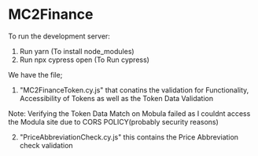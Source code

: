 # MC2Finance




To run the development server:


1. Run yarn       (To install node_modules)
2. Run npx cypress open     (To Run cypress)

We have the file;
1. "MC2FinanceToken.cy.js" that conatins the validation for Functionality, Accessibility of Tokens as well as the Token Data Validation

Note: Verifying the Token Data Match on Mobula failed as I couldnt access the Modula site due to CORS POLICY(probably security reasons)

2. "PriceAbbreviationCheck.cy.js" this contains the Price Abbreviation check validation

# 
